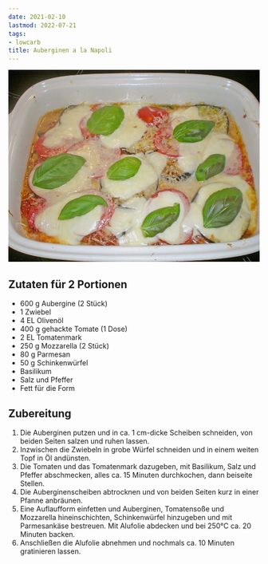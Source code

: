```yaml
---
date: 2021-02-10
lastmod: 2022-07-21
tags:
- lowcarb
title: Auberginen a la Napoli
---
```


![](/img/auberginen-la-napoli.jpg)

## Zutaten für 2 Portionen
- 600 g     Aubergine (2 Stück)
- 1         Zwiebel
- 4 EL      Olivenöl
- 400 g     gehackte Tomate (1 Dose)
- 2 EL      Tomatenmark
- 250 g     Mozzarella (2 Stück)
- 80 g      Parmesan
- 50 g      Schinkenwürfel
- Basilikum
- Salz und Pfeffer
- Fett für die Form

## Zubereitung
1. Die Auberginen putzen und in ca. 1 cm-dicke Scheiben schneiden, von beiden Seiten salzen und ruhen lassen.
2. Inzwischen die Zwiebeln in grobe Würfel schneiden und in einem weiten Topf in Öl andünsten.
3. Die Tomaten und das Tomatenmark dazugeben, mit Basilikum, Salz und Pfeffer abschmecken, alles ca. 15 Minuten durchkochen, dann beiseite Stellen.
4. Die Auberginenscheiben abtrocknen und von beiden Seiten kurz in einer Pfanne anbräunen.
5. Eine Auflaufform einfetten und Auberginen, Tomatensoße und Mozzarella hineinschichten, Schinkenwürfel hinzugeben und mit Parmesankäse bestreuen. Mit Alufolie abdecken und bei 250°C ca. 20 Minuten backen.
6. Anschließen die Alufolie abnehmen und nochmals ca. 10 Minuten gratinieren lassen.
